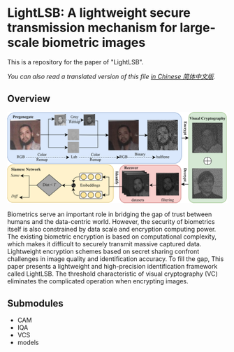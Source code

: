 # LightLSB: A lightweight secure transmission mechanism for large-scale biometric images
<!-- -------------------------------------------------------- -->
This is a repository for the paper of "LightLSB". 

*You can also read a translated version of this file [in Chinese 简体中文版](README_cn.md).*

## Overview
![LightLSB](./images/LightLSB.png)
<!-- -------------------------------------------------------- -->
Biometrics serve an important role in bridging the gap of trust between humans and the data-centric world. However, the security of biometrics itself is also constrained by data scale and encryption computing power.
The existing biometric encryption is based on computational complexity, which makes it difficult to securely transmit massive captured data. Lightweight encryption schemes based on secret sharing confront challenges in image quality and identification accuracy. To fill the gap,
This paper presents a lightweight and high-precision identification framework called LightLSB. The threshold characteristic of visual cryptography (VC) eliminates the complicated operation when encrypting images.

## Submodules
- CAM
- IQA
- VCS
- models
